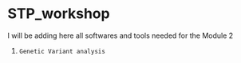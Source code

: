 # STP_workshop

I will be adding here all softwares and tools needed for the Module 2 

1. `Genetic Variant analysis`
